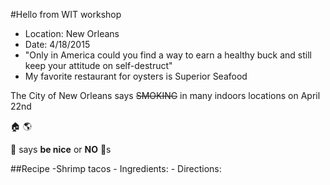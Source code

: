 #Hello from WIT workshop  
- Location: New Orleans
- Date: 4/18/2015
- "Only in America could you find a way to earn a healthy buck and still keep your attitude on self-destruct"
- My favorite restaurant for oysters is Superior Seafood

The City of New Orleans says ~~SMOKING~~ in many indoors locations on April 22nd

:house: :earth_americas: 

:santa: says **be nice** or **NO** :gift:s

##Recipe
-Shrimp tacos
	- Ingredients:
	- Directions: